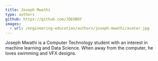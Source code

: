```yaml
---
title: Joseph Mwathi
type: authors
github: https://github.com/JOEOBOY
images:
  - url: /engineering-education/authors/joseph-mwathi/avatar.jpg 
---
```

Joseph Mwathi is a Computer Technology student with an interest in machine learning and Data Science. When away from the computer, he loves swimming and VFX designs.

